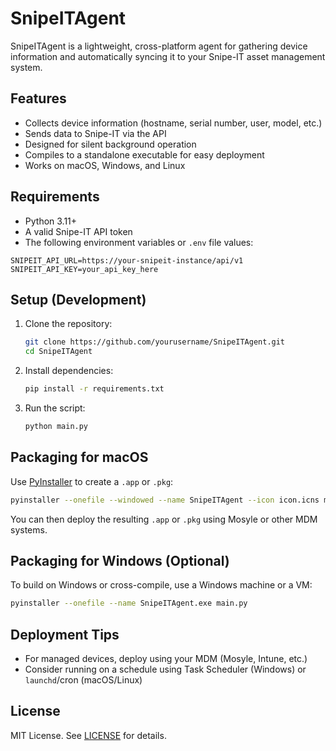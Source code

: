 # SnipeITAgent

SnipeITAgent is a lightweight, cross-platform agent for gathering device information and automatically syncing it to your Snipe-IT asset management system.

## Features

- Collects device information (hostname, serial number, user, model, etc.)
- Sends data to Snipe-IT via the API
- Designed for silent background operation
- Compiles to a standalone executable for easy deployment
- Works on macOS, Windows, and Linux

## Requirements

- Python 3.11+
- A valid Snipe-IT API token
- The following environment variables or `.env` file values:

```env
SNIPEIT_API_URL=https://your-snipeit-instance/api/v1
SNIPEIT_API_KEY=your_api_key_here
```

## Setup (Development)

1. Clone the repository:

    ```bash
    git clone https://github.com/yourusername/SnipeITAgent.git
    cd SnipeITAgent
    ```

2. Install dependencies:

    ```bash
    pip install -r requirements.txt
    ```

3. Run the script:

    ```bash
    python main.py
    ```

## Packaging for macOS

Use [PyInstaller](https://pyinstaller.org/) to create a `.app` or `.pkg`:

```bash
pyinstaller --onefile --windowed --name SnipeITAgent --icon icon.icns main.py
```

You can then deploy the resulting `.app` or `.pkg` using Mosyle or other MDM systems.

## Packaging for Windows (Optional)

To build on Windows or cross-compile, use a Windows machine or a VM:

```bash
pyinstaller --onefile --name SnipeITAgent.exe main.py
```

## Deployment Tips

- For managed devices, deploy using your MDM (Mosyle, Intune, etc.)
- Consider running on a schedule using Task Scheduler (Windows) or `launchd`/cron (macOS/Linux)

## License

MIT License. See [LICENSE](LICENSE) for details.


